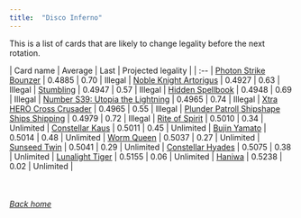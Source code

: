 ```yaml
---
title:  "Disco Inferno"
---
```


This is a list of cards that are likely to change legality before the next rotation.

| Card name | Average | Last | Projected legality |
| :-- |
[Photon Strike Bounzer](https://db.ygoprodeck.com/card/?search=Photon%20Strike%20Bounzer) | 0.4885 | 0.70 | Illegal |
[Noble Knight Artorigus](https://db.ygoprodeck.com/card/?search=Noble%20Knight%20Artorigus) | 0.4927 | 0.63 | Illegal |
[Stumbling](https://db.ygoprodeck.com/card/?search=Stumbling) | 0.4947 | 0.57 | Illegal |
[Hidden Spellbook](https://db.ygoprodeck.com/card/?search=Hidden%20Spellbook) | 0.4948 | 0.69 | Illegal |
[Number S39: Utopia the Lightning](https://db.ygoprodeck.com/card/?search=Number%20S39:%20Utopia%20the%20Lightning) | 0.4965 | 0.74 | Illegal |
[Xtra HERO Cross Crusader](https://db.ygoprodeck.com/card/?search=Xtra%20HERO%20Cross%20Crusader) | 0.4965 | 0.55 | Illegal |
[Plunder Patroll Shipshape Ships Shipping](https://db.ygoprodeck.com/card/?search=Plunder%20Patroll%20Shipshape%20Ships%20Shipping) | 0.4979 | 0.72 | Illegal |
[Rite of Spirit](https://db.ygoprodeck.com/card/?search=Rite%20of%20Spirit) | 0.5010 | 0.34 | Unlimited |
[Constellar Kaus](https://db.ygoprodeck.com/card/?search=Constellar%20Kaus) | 0.5011 | 0.45 | Unlimited |
[Bujin Yamato](https://db.ygoprodeck.com/card/?search=Bujin%20Yamato) | 0.5014 | 0.48 | Unlimited |
[Worm Queen](https://db.ygoprodeck.com/card/?search=Worm%20Queen) | 0.5037 | 0.27 | Unlimited |
[Sunseed Twin](https://db.ygoprodeck.com/card/?search=Sunseed%20Twin) | 0.5041 | 0.29 | Unlimited |
[Constellar Hyades](https://db.ygoprodeck.com/card/?search=Constellar%20Hyades) | 0.5075 | 0.38 | Unlimited |
[Lunalight Tiger](https://db.ygoprodeck.com/card/?search=Lunalight%20Tiger) | 0.5155 | 0.06 | Unlimited |
[Haniwa](https://db.ygoprodeck.com/card/?search=Haniwa) | 0.5238 | 0.02 | Unlimited |

<br>

###### [Back home](index)